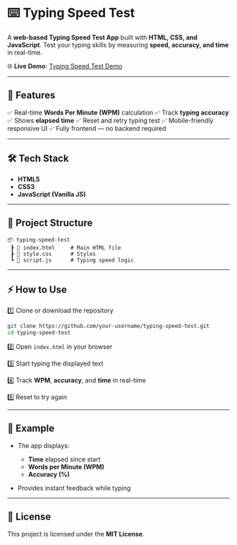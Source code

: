 
# ⌨️ Typing Speed Test

A **web-based Typing Speed Test App** built with **HTML, CSS, and JavaScript**.
Test your typing skills by measuring **speed, accuracy, and time** in real-time.

🌐 **Live Demo**: [Typing Speed Test Demo](https://gentle-maamoul-7f8442.netlify.app/)

---

## 🚀 Features

✅ Real-time **Words Per Minute (WPM)** calculation
✅ Track **typing accuracy**
✅ Shows **elapsed time**
✅ Reset and retry typing test
✅ Mobile-friendly responsive UI
✅ Fully frontend — no backend required

---

## 🛠️ Tech Stack

* **HTML5**
* **CSS3**
* **JavaScript (Vanilla JS)**

---

## 📂 Project Structure

```
📦 typing-speed-test  
 ┣ 📜 index.html     # Main HTML file  
 ┣ 📜 style.css      # Styles  
 ┗ 📜 script.js      # Typing speed logic  
```

---

## ⚡ How to Use

1️⃣ Clone or download the repository

```bash
git clone https://github.com/your-username/typing-speed-test.git
cd typing-speed-test
```

2️⃣ Open `index.html` in your browser

3️⃣ Start typing the displayed text

4️⃣ Track **WPM**, **accuracy**, and **time** in real-time

5️⃣ Reset to try again

---

## 📸 Example

* The app displays:

  * **Time** elapsed since start
  * **Words per Minute (WPM)**
  * **Accuracy (%)**

* Provides instant feedback while typing

---

## 📜 License

This project is licensed under the **MIT License**.



